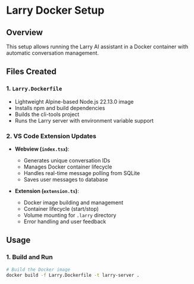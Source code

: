 # Larry Docker Setup

## Overview

This setup allows running the Larry AI assistant in a Docker container with automatic conversation management.

## Files Created

### 1. `Larry.Dockerfile`

- Lightweight Alpine-based Node.js 22.13.0 image
- Installs npm and build dependencies
- Builds the cli-tools project
- Runs the Larry server with environment variable support

### 2. VS Code Extension Updates

- **Webview (`index.tsx`)**:

  - Generates unique conversation IDs
  - Manages Docker container lifecycle
  - Handles real-time message polling from SQLite
  - Saves user messages to database

- **Extension (`extension.ts`)**:
  - Docker image building and management
  - Container lifecycle (start/stop)
  - Volume mounting for `.larry` directory
  - Error handling and user feedback

## Usage

### 1. Build and Run

```bash
# Build the Docker image
docker build -f Larry.Dockerfile -t larry-server .
```
